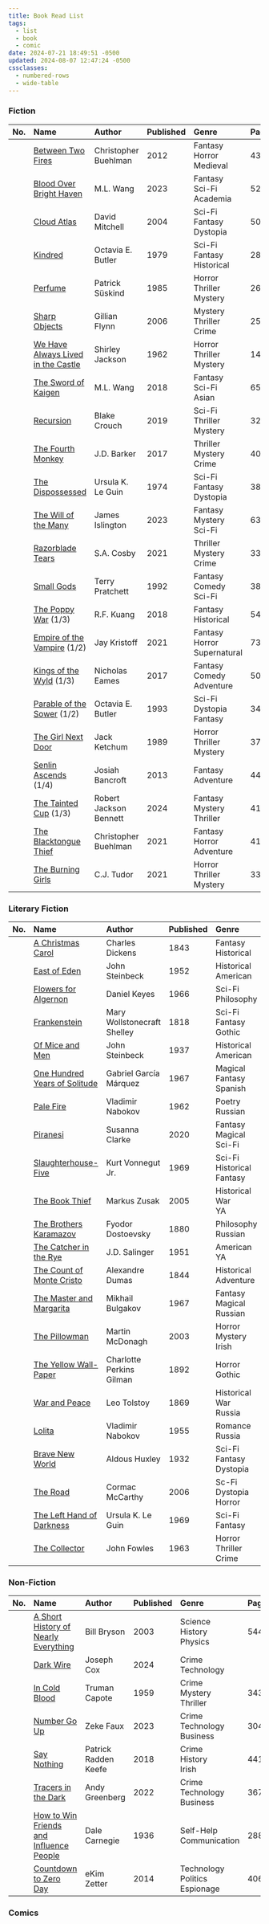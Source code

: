 ```yaml
---
title: Book Read List
tags:
  - list
  - book
  - comic
date: 2024-07-21 18:49:51 -0500
updated: 2024-08-07 12:47:24 -0500
cssclasses:
  - numbered-rows
  - wide-table
---
```


### Fiction

| No. | Name                                                                                                               | Author                     | Published | Genre                             | Pages |
| :-- | :----------------------------------------------------------------------------------------------------------------- | :------------------------- | :-------- | :-------------------------------- | :---- |
|     | [Between Two Fires](https://www.goodreads.com/book/show/13543121-between-two-fires)                                | Christopher Buehlman       | 2012      | Fantasy<br>Horror<br>Medieval     | 432   |
|     | [Blood Over Bright Haven](https://www.goodreads.com/book/show/57915993-blood-over-bright-haven)                    | M.L. Wang                  | 2023      | Fantasy<br>Sci-Fi<br>Academia     | 527   |
|     | [Cloud Atlas](https://www.goodreads.com/book/show/49628.Cloud_Atlas)                                               | David Mitchell             | 2004      | Sci-Fi<br>Fantasy<br>Dystopia     | 509   |
|     | [Kindred](https://www.goodreads.com/book/show/60931.Kindred)                                                       | Octavia E. Butler          | 1979      | Sci-Fi<br>Fantasy<br>Historical   | 288   |
|     | [Perfume](https://www.goodreads.com/book/show/343.Perfume)                                                         | Patrick Süskind            | 1985      | Horror<br>Thriller<br>Mystery     | 263   |
|     | [Sharp Objects](https://www.goodreads.com/book/show/18045891-sharp-objects)                                        | Gillian Flynn              | 2006      | Mystery<br>Thriller<br>Crime      | 254   |
|     | [We Have Always Lived in the Castle](https://www.goodreads.com/book/show/89724.We_Have_Always_Lived_in_the_Castle) | Shirley Jackson            | 1962      | Horror<br>Thriller<br>Mystery     | 146   |
|     | [The Sword of Kaigen](https://www.goodreads.com/book/show/41886271-the-sword-of-kaigen)                            | M.L. Wang                  | 2018      | Fantasy<br>Sci-Fi<br>Asian        | 651   |
|     | [Recursion](https://www.goodreads.com/book/show/42046112-recursion)                                                | Blake Crouch               | 2019      | Sci-Fi<br>Thriller<br>Mystery     | 326   |
|     | [The Fourth Monkey](https://www.goodreads.com/book/show/31125554-the-fourth-monkey)                                | J.D. Barker                | 2017      | Thriller<br>Mystery<br>Crime      | 404   |
|     | [The Dispossessed](https://www.goodreads.com/book/show/13651.The_Dispossessed)                                     | Ursula K. Le Guin          | 1974      | Sci-Fi<br>Fantasy<br>Dystopia     | 387   |
|     | [The Will of the Many](https://www.goodreads.com/book/show/58416952-the-will-of-the-many)                          | James Islington            | 2023      | Fantasy<br>Mystery<br>Sci-Fi      | 639   |
|     | [Razorblade Tears](https://www.goodreads.com/book/show/54860585-razorblade-tears)                                  | S.A. Cosby                 | 2021      | Thriller<br>Mystery<br>Crime      | 336   |
|     | [Small Gods](https://www.goodreads.com/book/show/34484.Small_Gods)                                                 | Terry Pratchett            | 1992      | Fantasy<br>Comedy<br>Sci-Fi       | 389   |
|     | [The Poppy War](https://www.goodreads.com/book/show/35068705-the-poppy-war) (1/3)                                  | R.F. Kuang                 | 2018      | Fantasy<br>Historical             | 545   |
|     | [Empire of the Vampire](https://www.goodreads.com/book/show/56269205) (1/2)                                        | Jay Kristoff               | 2021      | Fantasy<br>Horror<br>Supernatural | 739   |
|     | [Kings of the Wyld](https://www.goodreads.com/book/show/30841984-kings-of-the-wyld) (1/3)                          | Nicholas Eames             | 2017      | Fantasy<br>Comedy<br>Adventure    | 502   |
|     | [Parable of the Sower](https://www.goodreads.com/book/show/52397.Parable_of_the_Sower) (1/2)                       | Octavia E. Butler          | 1993      | Sci-Fi<br>Dystopia<br>Fantasy     | 345   |
|     | [The Girl Next Door](https://www.goodreads.com/book/show/179735.The_Girl_Next_Door)                                | Jack Ketchum               | 1989      | Horror<br>Thriller<br>Mystery     | 370   |
|     | [Senlin Ascends](https://www.goodreads.com/book/show/35271523-senlin-ascends) (1/4)                                | Josiah Bancroft            | 2013      | Fantasy<br>Adventure              | 448   |
|     | [The Tainted Cup](https://www.goodreads.com/book/show/150247395-the-tainted-cup) (1/3)                             | Robert Jackson Bennett<br> | 2024      | Fantasy<br>Mystery<br>Thriller    | 413   |
|     | [The Blacktongue Thief](https://www.goodreads.com/book/show/55077697-the-blacktongue-thief)                        | Christopher Buehlman       | 2021      | Fantasy<br>Horror<br>Adventure    | 416   |
|     | [The Burning Girls](https://www.goodreads.com/book/show/53387949-the-burning-girls)                                | C.J. Tudor                 | 2021      | Horror<br>Thriller<br>Mystery     | 333   |

### Literary Fiction

| No. | Name                                                                                                   | Author                      | Published | Genre                           | Pages |
| :-- | :----------------------------------------------------------------------------------------------------- | :-------------------------- | :-------- | :------------------------------ | :---- |
|     | [A Christmas Carol](https://www.goodreads.com/book/show/5326.A_Christmas_Carol)                        | Charles Dickens             | 1843      | Fantasy<br>Historical           | 184   |
|     | [East of Eden](https://www.goodreads.com/book/show/4406.East_of_Eden)                                  | John Steinbeck              | 1952      | Historical<br>American          | 601   |
|     | [Flowers for Algernon](https://www.goodreads.com/book/show/18373.Flowers_for_Algernon)                 | Daniel Keyes                | 1966      | Sci-Fi<br>Philosophy            | 311   |
|     | [Frankenstein](https://www.goodreads.com/book/show/35031085-frankenstein)                              | Mary Wollstonecraft Shelley | 1818      | Sci-Fi<br>Fantasy<br>Gothic     | 260   |
|     | [Of Mice and Men](https://www.goodreads.com/book/show/890.Of_Mice_and_Men)                             | John Steinbeck              | 1937      | Historical<br>American          | 107   |
|     | [One Hundred Years of Solitude](https://www.goodreads.com/book/show/320.One_Hundred_Years_of_Solitude) | Gabriel García Márquez      | 1967      | Magical<br>Fantasy<br>Spanish   | 417   |
|     | [Pale Fire](https://www.goodreads.com/book/show/7805.Pale_Fire)                                        | Vladimir Nabokov            | 1962      | Poetry<br>Russian               | 246   |
|     | [Piranesi](https://www.goodreads.com/book/show/50202953-piranesi)                                      | Susanna Clarke              | 2020      | Fantasy<br>Magical<br>Sci-Fi    | 272   |
|     | [Slaughterhouse-Five](https://www.goodreads.com/book/show/4981.Slaughterhouse_Five)                    | Kurt Vonnegut Jr.           | 1969      | Sci-Fi<br>Historical<br>Fantasy | 275   |
|     | [The Book Thief](https://www.goodreads.com/book/show/19063.The_Book_Thief)                             | Markus Zusak                | 2005      | Historical<br>War<br>YA         | 592   |
|     | [The Brothers Karamazov](https://www.goodreads.com/book/show/4934.The_Brothers_Karamazov)              | Fyodor Dostoevsky           | 1880      | Philosophy<br>Russian           | 796   |
|     | [The Catcher in the Rye](https://www.goodreads.com/book/show/5107.The_Catcher_in_the_Rye)              | J.D. Salinger               | 1951      | American<br>YA                  | 277   |
|     | [The Count of Monte Cristo](https://www.goodreads.com/book/show/7126.The_Count_of_Monte_Cristo)        | Alexandre Dumas             | 1844      | Historical<br>Adventure         | 1276  |
|     | [The Master and Margarita](https://www.goodreads.com/book/show/117833.The_Master_and_Margarita)        | Mikhail Bulgakov            | 1967      | Fantasy<br>Magical<br>Russian   | 372   |
|     | [The Pillowman](https://www.goodreads.com/book/show/133974.The_Pillowman)                              | Martin McDonagh             | 2003      | Horror<br>Mystery<br>Irish      | 104   |
|     | [The Yellow Wall-Paper](https://www.goodreads.com/book/show/286957.The_Yellow_Wall_Paper)              | Charlotte Perkins Gilman    | 1892      | Horror<br>Gothic                | 64    |
|     | [War and Peace](https://www.goodreads.com/book/show/656.War_and_Peace)                                 | Leo Tolstoy                 | 1869      | Historical<br>War<br>Russia     | 1392  |
|     | [Lolita](https://www.goodreads.com/book/show/7604.Lolita)                                              | Vladimir Nabokov            | 1955      | Romance<br>Russia               | 368   |
|     | [Brave New World](https://www.goodreads.com/book/show/5129.Brave_New_World)                            | Aldous Huxley               | 1932      | Sci-Fi<br>Fantasy<br>Dystopia   | 268   |
|     | [The Road](https://www.goodreads.com/book/show/6288.The_Road)                                          | Cormac McCarthy             | 2006      | Sc-Fi<br>Dystopia<br>Horror     | 241   |
|     | [The Left Hand of Darkness](https://www.goodreads.com/book/show/18423.The_Left_Hand_of_Darkness)       | Ursula K. Le Guin           | 1969      | Sci-Fi<br>Fantasy               | 304   |
|     | [The Collector](https://www.goodreads.com/book/show/243705.The_Collector)                              | John Fowles                 | 1963      | Horror<br>Thriller<br>Crime     | 283   |

### Non-Fiction

| No. | Name                                                                                                                            | Author               | Published | Genre                                   | Pages |
| :-- | :------------------------------------------------------------------------------------------------------------------------------ | :------------------- | :-------- | :-------------------------------------- | :---- |
|     | [A Short History of Nearly Everything](https://www.goodreads.com/book/show/21.A_Short_History_of_Nearly_Everything)             | Bill Bryson          | 2003<br>  | Science<br>History<br>Physics           | 544   |
|     | [Dark Wire](https://www.goodreads.com/book/show/59644256-dark-wire)                                                             | Joseph Cox           | 2024      | Crime<br>Technology                     |       |
|     | [In Cold Blood](https://www.goodreads.com/book/show/168642.In_Cold_Blood)                                                       | Truman Capote        | 1959      | Crime<br>Mystery<br>Thriller            | 343   |
|     | [Number Go Up](https://www.goodreads.com/book/show/123276708-number-go-up)                                                      | Zeke Faux            | 2023      | Crime<br>Technology<br>Business         | 304   |
|     | [Say Nothing](https://www.goodreads.com/book/show/40163119-say-nothing)                                                         | Patrick Radden Keefe | 2018      | Crime<br>History<br>Irish               | 441   |
|     | [Tracers in the Dark](https://www.goodreads.com/book/show/60462182-tracers-in-the-dark)                                         | Andy Greenberg       | 2022      | Crime<br>Technology<br>Business         | 367   |
|     | [How to Win Friends and Influence People](https://www.goodreads.com/book/show/4865.How_to_Win_Friends_and_Influence_People)     | Dale Carnegie        | 1936      | Self-Help<br>Communication              | 288   |
|     | [Countdown to Zero Day](https://www.goodreads.com/book/show/18465875-countdown-to-zero-day)                                     | eKim Zetter          | 2014      | Technology<br>Politics<br>Espionage<br> | 406   |

### Comics
